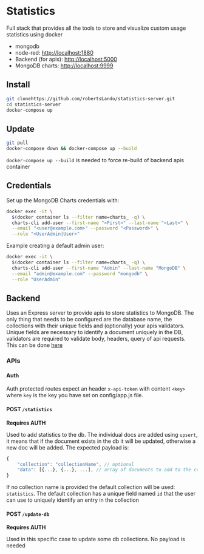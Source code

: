 # Statistics

Full stack that provides all the tools to store and visualize custom usage statistics using docker

- mongodb
- node-red: <http://localhost:1880>
- Backend (for apis): <http://localhost:5000>
- MongoDB charts: <http://localhost:9999>

## Install

```bash
git clonehttps://github.com/robertsLando/statistics-server.git
cd statistics-server
docker-compose up
```

## Update

```bash
git pull
docker-compose down && docker-compose up --build
```

`docker-compose up --build` is needed to force re-build of backend apis container

## Credentials

Set up the MongoDB Charts credentials with:
```bash
docker exec -it \
  $(docker container ls --filter name=charts_ -q) \
  charts-cli add-user --first-name "<First>" --last-name "<Last>" \
  --email "<user@example.com>" --password "<Password>" \
  --role "<UserAdmin|User>"
```

Example creating a default admin user:

```bash
docker exec -it \
  $(docker container ls --filter name=charts_ -q) \
  charts-cli add-user --first-name "Admin" --last-name "MongoDB" \
  --email "admin@example.com" --password "mongodb" \
  --role "UserAdmin"
```

## Backend

Uses an Express server to provide apis to store statistics to MongoDB. The only thing that needs to be configured are the database name, the collections with their unique fields and (optionally) your apis validators. Unique fields are necessary to identify a document uniquely in the DB, validators are required to validate body, headers, query of api requests. This can be done [here](backend/config)

### APIs

#### Auth

Auth protected routes expect an header `x-api-token` with content `<key>` where `key` is the key you have set on config/app.js file.

#### POST `/statistics`

**Requires AUTH**

Used to add statistics to the db. The individual docs are added using `upsert`, it means that if the document exists in the db it will be updated, otherwise a new doc will be added. The expected payload is:

```js
{
    "collection": "collectionName", // optional
    "data": [{...}, {...}, ...], // array of documents to add to the collection
}
```

If no collection name is provided the default collection will be used: `statistics`. The default collection has a unique field named `id` that the user can use to uniquely identify an entry in the collection

#### POST `/update-db`

**Requires AUTH**

Used in this specific case to update some db collections. No payload is needed
